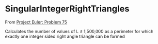 # SingularIntegerRightTriangles

From [Project Euler: Problem 75](https://projecteuler.net/problem=75)

Calculates the number of values of L ≤ 1,500,000 as a perimeter for which exactly one integer sided right angle triangle can be formed